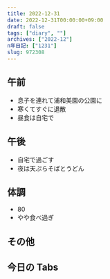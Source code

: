 ```yaml
---
title: 2022-12-31
date: 2022-12-31T00:00:00+09:00
draft: false
tags: ["diary", ""]
archives: ["2022-12"]
n年日記: ["1231"]
slug: 972308
---
```


## 午前

- 息子を連れて浦和美園の公園に
- 寒くてすぐに退散
- 昼食は自宅で

## 午後

- 自宅で過ごす
- 夜は天ぷらそばとうどん

## 体調

- 80
- やや食べ過ぎ

## その他

## 今日の Tabs
